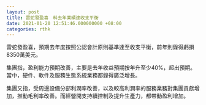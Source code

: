 ```yaml
---
layout: post
title: 雷蛇發盈喜　料去年業績達收支平衡
date: 2021-01-20 12:51:46.000000000 +08:00
categories: rthk
---
```


雷蛇發盈喜，預期去年度按照公認會計原則基準達至收支平衡，前年則錄得虧損8350萬美元。

集團指，盈利能力預期改善，主要是去年收益預期按年升至少40%，超出預期。當中，硬件、軟件及服務生態系統業務都錄得廣泛增長。

集團又指，受周邊設備分部利潤率改善，以及較高利潤率的服務業務對集團貢獻增加，推動毛利率改善。而經營開支持續控制及提升生產力，都帶動盈利增加。
